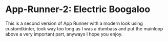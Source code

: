 # App-Runner-2: Electric Boogaloo
This is a second version of App Runner with a modern look using customtkinter, took way too long as I was a dumbass and put the mainloop above a very important part, anyways I hope you enjoy.
